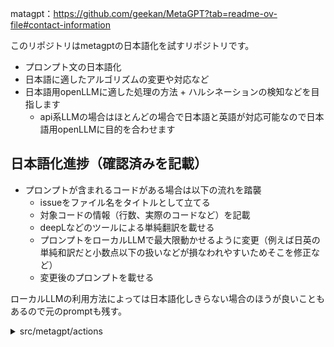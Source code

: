 matagpt：https://github.com/geekan/MetaGPT?tab=readme-ov-file#contact-information

このリポジトリはmetagptの日本語化を試すリポジトリです。
- プロンプト文の日本語化
- 日本語に適したアルゴリズムの変更や対応など
- 日本語用openLLMに適した処理の方法 + ハルシネーションの検知などを目指します
    - api系LLMの場合はほとんどの場合で日本語と英語が対応可能なので日本語用openLLMに目的を合わせます

## 日本語化進捗（確認済みを記載）
- プロンプトが含まれるコードがある場合は以下の流れを踏襲
    - issueをファイル名をタイトルとして立てる
    - 対象コードの情報（行数、実際のコードなど）を記載
    - deepLなどのツールによる単純翻訳を載せる
    - プロンプトをローカルLLMで最大限動かせるように変更（例えば日英の単純和訳だと小数点以下の扱いなどが損なわれやすいためそこを修正など）
    - 変更後のプロンプトを載せる

ローカルLLMの利用方法によっては日本語化しきらない場合のほうが良いこともあるので元のpromptも残す。
<details close><summary>src/metagpt/actions</summary>


- init.py
- action_graph.py
- action_node.py
- action_outcls_registry.py
- action_output.py
- debug_error.py

</details>
